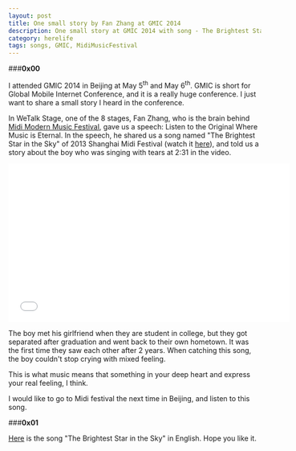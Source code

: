 ```yaml
---
layout: post 
title: One small story by Fan Zhang at GMIC 2014
description: One small story at GMIC 2014 with song - The Brightest Star in the Sky
category: herelife
tags: songs, GMIC, MidiMusicFestival
---
```


###**0x00**

I attended GMIC 2014 in Beijing at May 5<sup>th</sup> and May 6<sup>th</sup>.
GMIC is short for Global Mobile Internet Conference, and it is a really huge conference.
I just want to share a small story I heard in the conference.

In WeTalk Stage, one of the 8 stages, Fan Zhang, who is the brain behind
[Midi Modern Music Festival](http://en.wikipedia.org/wiki/Midi_Music_Festival), gave us a speech: Listen to the Original Where Music is Eternal.
In the speech, he shared us a song named "The Brightest Star in the Sky" of 2013 Shanghai Midi Festival
(watch it [here](https://www.youtube.com/watch?v=Z7qgMJCmAHs)), and told us a story about the boy
who was singing with tears at 2:31 in the video.

<iframe width="560" height="315" src="//www.youtube.com/embed/Z7qgMJCmAHs" frameborder="0" allowfullscreen></iframe>

The boy met his girlfriend when they are student in college,
but they got separated after graduation and went back to their own hometown. It was the first time they saw each other
after 2 years. When catching this song, the boy couldn't stop crying with mixed feeling.

This is what music means that something in your deep heart and express your real feeling, I think.

I would like to go to Midi festival the next time in Beijing, and listen to this song.

###**0x01**

[Here](http://smileboxx.blogspot.com/2013/08/escape-plan-brightest-star-in-night-sky.html) is the song
"The Brightest Star in the Sky" in English. Hope you like it.
